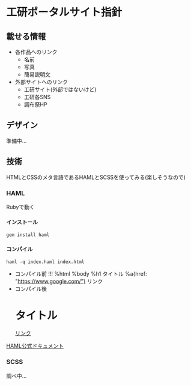 # 工研ポータルサイト指針
## 載せる情報
- 各作品へのリンク
    - 名前
    - 写真
    - 簡易説明文
- 外部サイトへのリンク
    - 工研サイト(外部ではないけど)
    - 工研各SNS
    - 調布祭HP
## デザイン
準備中...
## 技術
HTMLとCSSのメタ言語であるHAMLとSCSSを使ってみる(楽しそうなので)
### HAML
Rubyで動く
#### インストール
`gem install haml`
#### コンパイル
`haml -q index.haml index.html`
- コンパイル前
    !!!
    %html
        %body
            %h1 タイトル
            %a{href: "https://www.google.com/"} リンク
- コンパイル後
    <!DOCTYPE html>
    <html>
    <body>
        <h1>タイトル</h1>
        <a href="https://www.google.com/">リンク</a>
    </body>
    </html>
[HAML公式ドキュメント](https://haml.info/docs/yardoc/file.REFERENCE.html)
### SCSS
調べ中...
